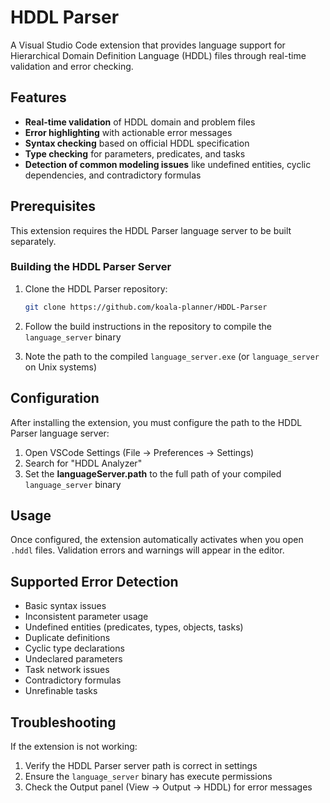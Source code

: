 # HDDL Parser

A Visual Studio Code extension that provides language support for Hierarchical Domain Definition Language (HDDL) files through real-time validation and error checking.

## Features

- **Real-time validation** of HDDL domain and problem files
- **Error highlighting** with actionable error messages
- **Syntax checking** based on official HDDL specification
- **Type checking** for parameters, predicates, and tasks
- **Detection of common modeling issues** like undefined entities, cyclic dependencies, and contradictory formulas

## Prerequisites

This extension requires the HDDL Parser language server to be built separately.

### Building the HDDL Parser Server

1. Clone the HDDL Parser repository:
   ```bash
   git clone https://github.com/koala-planner/HDDL-Parser
   ```

2. Follow the build instructions in the repository to compile the `language_server` binary

3. Note the path to the compiled `language_server.exe` (or `language_server` on Unix systems)

## Configuration

After installing the extension, you must configure the path to the HDDL Parser language server:

1. Open VSCode Settings (File → Preferences → Settings)
2. Search for "HDDL Analyzer"
3. Set the **languageServer.path** to the full path of your compiled `language_server` binary

## Usage

Once configured, the extension automatically activates when you open `.hddl` files. Validation errors and warnings will appear in the editor.

## Supported Error Detection

- Basic syntax issues
- Inconsistent parameter usage
- Undefined entities (predicates, types, objects, tasks)
- Duplicate definitions
- Cyclic type declarations
- Undeclared parameters
- Task network issues
- Contradictory formulas
- Unrefinable tasks

## Troubleshooting

If the extension is not working:

1. Verify the HDDL Parser server path is correct in settings
2. Ensure the `language_server` binary has execute permissions
3. Check the Output panel (View → Output → HDDL) for error messages